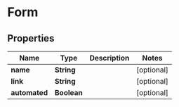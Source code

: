 
# Form

## Properties
Name | Type | Description | Notes
------------ | ------------- | ------------- | -------------
**name** | **String** |  |  [optional]
**link** | **String** |  |  [optional]
**automated** | **Boolean** |  |  [optional]




